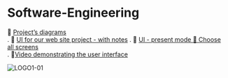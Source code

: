 # Software-Engineering



🔷 [Project’s diagrams](https://night-tea-b45.notion.site/Project-s-diagrams-8ee67498a5194a45ad17afd8f4bcc418?pvs=4)<br />
.
🔷 [UI for our web site project - with notes](https://app.visily.ai/projects/9e9f441d-f5ea-4384-85fc-170508559266/boards/956756)
.
🔷 [UI - present mode 🔔 Choose all screens](https://app.visily.ai/projects/9e9f441d-f5ea-4384-85fc-170508559266/boards/956756/presenter?play-mode=All%20screens)<br />
.
🔷[Video demonstrating the user interface](https://drive.google.com/file/d/1bMzrqk7A_bBfl56sBaReGSz3mWiOQ5fC/view?usp=sharing)<br />

![LOGO1-01](https://github.com/shahdqalalweh/Software-Engineering/assets/146375137/6809bfea-518d-48f5-8a78-ce3ee6bfacfe)



